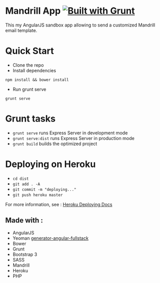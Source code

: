 Mandrill App   [![Built with Grunt](https://cdn.gruntjs.com/builtwith.png)](http://gruntjs.com/)
==============

This my AngularJS sandbox app allowing to send a customized Mandrill email template.


# Quick Start 

* Clone the repo
* Install dependencies
```
npm install && bower install
```
* Run grunt serve
 ```
grunt serve
```

# Grunt tasks

- `grunt serve` runs Express Server in development mode
- `grunt serve:dist` runs Express Server in production mode
- `grunt build` builds the optimized project

# Deploying on Heroku

- `cd dist` 
- `git add . -A`
- `git commit -m "deploying..."`
- `git push heroku master`

For more information, see : [Heroku Deploying Docs](https://devcenter.heroku.com/articles/git)

## Made with :
* AngularJS
* Yeoman [generator-angular-fullstack](https://www.npmjs.org/package/generator-angular-fullstack)
* Bower 
* Grunt 
* Bootstrap 3
* SASS
* Mandrill
* Heroku
* PHP

